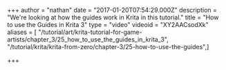 +++
author = "nathan"
date = "2017-01-20T07:54:29.000Z"
description = "We're looking at how the guides work in Krita in this tutorial."
title = "How to use the Guides in Krita 3"
type = "video"
videoid = "XY2AACsodXk"
aliases = [ "/tutorial/art/krita-tutorial-for-game-artists/chapter_3/25_how_to_use_the_guides_in_krita_3", "/tutorial/krita/krita-from-zero/chapter-3/25-how-to-use-the-guides",]

+++